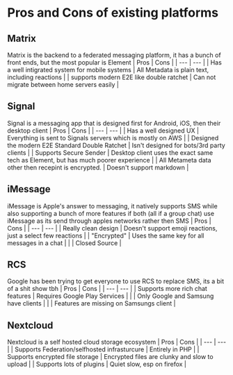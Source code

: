 # Pros and Cons of existing platforms
## Matrix
Matrix is the backend to a federated messaging platform, it has a bunch of front ends, but the most popular is Element
| Pros  | Cons |
| --- | --- |
| Has a well intigrated system for mobile systems  | All Metadata is plain text, including reactions  |
| supports modern E2E like double ratchet  | Can not migrate between home servers easily  |

## Signal
Signal is a messaging app that is designed first for Android, iOS, then their desktop client
| Pros  | Cons |
| --- | --- |
| Has a well designed UX  | Everything is sent to Signals servers which is mostly on AWS  |
| Designed the modern E2E Standard Double Ratchet  | Isn't designed for bots/3rd party clients  |
| Supports Secure Sender  | Desktop client uses the exact same tech as Element, but has much poorer experience |
| All Metameta data other then recepint is encrypted. | Doesn't support markdown |

## iMessage
iMessage is Apple's answer to messaging, it natively supports SMS while also supporting a bunch of more features if both (all if a group chat) use iMessage as its send through apples networks rather then SMS
| Pros  | Cons |
| --- | --- |
| Really clean design | Doesn't support emoji reactions, just a select few reactions |
| "Encrypted" | Uses the same key for all messages in a chat |
| | Closed Source |

## RCS
Google has been trying to get everyone to use RCS to replace SMS, its a bit of a shit show tbh
| Pros  | Cons |
| --- | --- |
| Supports more rich chat features | Requires Google Play Services |
| | Only Google and Samsung have clients |
| | Features are missing on Samsungs client |

## Nextcloud
Nextcloud is a self hosted cloud storage ecosystem
| Pros  | Cons |
| --- | --- |
| Supports Federation/selfhosted infrasturcure | Entirely in PHP |
| Supports encrypted file storage | Encrypted files are clunky and slow to upload |
| Supports lots of plugins | Quiet slow, esp on firefox |
